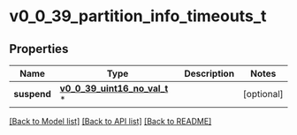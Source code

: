 # v0_0_39_partition_info_timeouts_t

## Properties
Name | Type | Description | Notes
------------ | ------------- | ------------- | -------------
**suspend** | [**v0_0_39_uint16_no_val_t**](v0_0_39_uint16_no_val.md) \* |  | [optional] 

[[Back to Model list]](../README.md#documentation-for-models) [[Back to API list]](../README.md#documentation-for-api-endpoints) [[Back to README]](../README.md)


